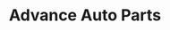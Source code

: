 ---
title: "Advance Auto Parts"
url: /rochester/advance-auto-parts-s-broadway-ave/
shop: car parts
---
